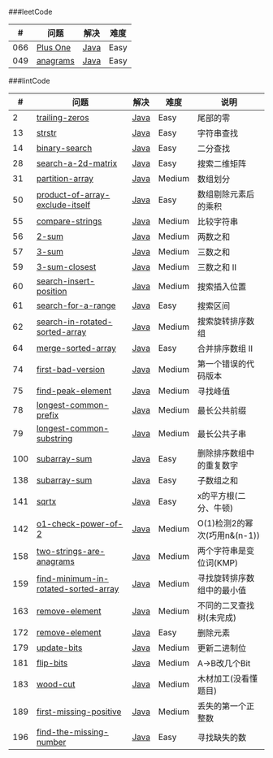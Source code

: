 ###leetCode

| \# | 问题 | 解决 | 难度 |
|----|----------|-----------|------|
| 066 | [Plus One](https://leetcode.com/problems/plus-one/) | [Java](./src/plusOne) | Easy |
| 049 | [anagrams](https://leetcode.com/problems/algorithms/) | [Java](./src/algorithms) | Easy |

###lintCode

| \# | 问题 | 解决 | 难度 | 说明 |
|----|----------|-----------|------|----------------|
| 2 | [trailing-zeros](http://www.lintcode.com/zh-cn/problem/trailing-zeros/) | [Java](./lintCode/trailingZeros) | Easy |尾部的零|
| 13 | [strstr](http://www.lintcode.com/zh-cn/problem/strstr/) | [Java](./lintCode/strStr) | Easy |字符串查找|
| 14 | [binary-search](http://www.lintcode.com/zh-cn/problem/binary-search/) | [Java](./lintCode/binarySearch) | Easy |二分查找|
| 28 | [search-a-2d-matrix](http://www.lintcode.com/zh-cn/problem/search-a-2d-matrix/) | [Java](./lintCode/searchMatrix) | Easy |搜索二维矩阵|
| 31 | [partition-array](http://www.lintcode.com/zh-cn/problem/partition-array/) | [Java](./lintCode/partitionArray) | Medium |数组划分|
| 50 | [product-of-array-exclude-itself](http://www.lintcode.com/zh-cn/problem/product-of-array-exclude-itself/) | [Java](./lintCode/productExcludeItself) | Easy |数组剔除元素后的乘积|
| 55 | [compare-strings](http://www.lintcode.com/zh-cn/problem/compare-strings/) | [Java](./lintCode/compareStrings) | Medium |比较字符串|
| 56 | [2-sum](http://www.lintcode.com/zh-cn/problem/2-sum/) | [Java](./lintCode/twoSum) | Medium |两数之和|
| 57 | [3-sum](http://www.lintcode.com/zh-cn/problem/3-sum/) | [Java](./lintCode/threeSum) | Medium |三数之和|
| 59 | [3-sum-closest](http://www.lintcode.com/zh-cn/problem/3-sum-closest/) | [Java](./lintCode/threeSumClosest) | Medium |三数之和 II|
| 60 | [search-insert-position](http://www.lintcode.com/zh-cn/problem/search-insert-position/) | [Java](./lintCode/searchInsert) | Medium |搜索插入位置|
| 61 | [search-for-a-range](http://www.lintcode.com/zh-cn/problem/search-for-a-range/) | [Java](./lintCode/searchRange) | Easy |搜索区间|
| 62 | [search-in-rotated-sorted-array](http://www.lintcode.com/zh-cn/problem/search-in-rotated-sorted-array/) | [Java](./lintCode/searchInRotatedSortedArray) | Medium |搜索旋转排序数组|
| 64 | [merge-sorted-array](http://www.lintcode.com/zh-cn/problem/merge-sorted-array/) | [Java](./lintCode/mergeSortedArray) | Easy |合并排序数组 II|
| 74 | [first-bad-version](http://www.lintcode.com/zh-cn/problem/first-bad-version/) | [Java](./lintCode/findFirstBadVersion) | Medium |第一个错误的代码版本|
| 75 | [find-peak-element](http://www.lintcode.com/zh-cn/problem/find-peak-element/) | [Java](./lintCode/findPeak) | Medium |寻找峰值|
| 78 | [longest-common-prefix](http://www.lintcode.com/zh-cn/problem/longest-common-prefix/) | [Java](./lintCode/longestCommonPrefix) | Medium |最长公共前缀|
| 79 | [longest-common-substring](http://www.lintcode.com/zh-cn/problem/longest-common-substring/) | [Java](./lintCode/longestCommonSubstring) | Medium |最长公共子串|
| 100 | [subarray-sum](http://www.lintcode.com/zh-cn/problem/remove-duplicates-from-sorted-array/) | [Java](./lintCode/removeDuplicates) | Easy |删除排序数组中的重复数字|
| 138 | [subarray-sum](http://www.lintcode.com/zh-cn/problem/subarray-sum/) | [Java](./lintCode/subarraySum) | Easy |子数组之和|
| 141 | [sqrtx](http://www.lintcode.com/zh-cn/problem/sqrtx/) | [Java](./lintCode/sqrt) | Easy |x的平方根(二分、牛顿)|
| 142 | [o1-check-power-of-2](http://www.lintcode.com/zh-cn/problem/o1-check-power-of-2/) | [Java](./lintCode/checkPowerOf2) | Medium |O(1)检测2的幂次(巧用n&(n-1))|
| 158 | [two-strings-are-anagrams](http://www.lintcode.com/zh-cn/problem/two-strings-are-anagrams/) | [Java](./lintCode/anagram) | Medium |两个字符串是变位词(KMP)|
| 159 | [find-minimum-in-rotated-sorted-array](http://www.lintcode.com/zh-cn/problem/find-minimum-in-rotated-sorted-array/) | [Java](./lintCode/findMin) | Medium |寻找旋转排序数组中的最小值|
| 163 | [remove-element](http://www.lintcode.com/zh-cn/problem/unique-binary-search-trees/) | [Java](./lintCode/numTrees) | Medium |不同的二叉查找树(未完成)|
| 172 | [remove-element](http://www.lintcode.com/zh-cn/problem/remove-element/) | [Java](./lintCode/removeElement) | Easy |删除元素|
| 179 | [update-bits](http://www.lintcode.com/zh-cn/problem/update-bits/) | [Java](./lintCode/updateBits) | Medium |更新二进制位|
| 181 | [flip-bits](http://www.lintcode.com/zh-cn/problem/flip-bits/) | [Java](./lintCode/bitSwapRequired) | Medium |A->B改几个Bit|
| 183 | [wood-cut](http://www.lintcode.com/zh-cn/problem/wood-cut/) | [Java](./lintCode/woodCut) | Medium |木材加工(没看懂题目)|
| 189 | [first-missing-positive](http://www.lintcode.com/zh-cn/problem/first-missing-positive/) |[Java](./lintCode/firstMissingPositive) | Medium |丢失的第一个正整数|
| 196 | [find-the-missing-number](http://www.lintcode.com/zh-cn/problem/find-the-missing-number/) |[Java](./lintCode/findMissing) | Easy |寻找缺失的数| 